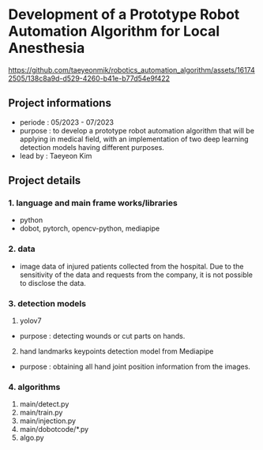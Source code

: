 # Development of a Prototype Robot Automation Algorithm for Local Anesthesia

https://github.com/taeyeonmik/robotics_automation_algorithm/assets/161742505/138c8a9d-d529-4260-b41e-b77d54e9f422

## Project informations
- periode : 05/2023 - 07/2023
- purpose : to develop a prototype robot automation algorithm that will be applying in medical field, with an implementation of two deep learning detection models having different purposes.   
- lead by : Taeyeon Kim

## Project details
### 1. language and main frame works/libraries
- python
- dobot, pytorch, opencv-python, mediapipe

### 2. data
- image data of injured patients collected from the hospital. Due to the sensitivity of the data and requests from the company, it is not possible to disclose the data.

### 3. detection models
1) yolov7 
- purpose : detecting wounds or cut parts on hands.
2) hand landmarks keypoints detection model from Mediapipe
- purpose : obtaining all hand joint position information from the images.

### 4. algorithms
1) main/detect.py
2) main/train.py
3) main/injection.py
4) main/dobotcode/*.py
5) algo.py
